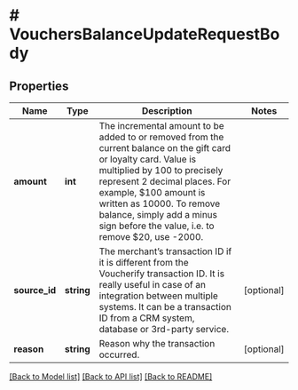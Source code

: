 # # VouchersBalanceUpdateRequestBody

## Properties

Name | Type | Description | Notes
------------ | ------------- | ------------- | -------------
**amount** | **int** | The incremental amount to be added to or removed from the current balance on the gift card or loyalty card. Value is multiplied by 100 to precisely represent 2 decimal places. For example, $100 amount is written as 10000. To remove balance, simply add a minus sign before the value, i.e. to remove $20, use -2000. |
**source_id** | **string** | The merchant’s transaction ID if it is different from the Voucherify transaction ID. It is really useful in case of an integration between multiple systems. It can be a transaction ID from a CRM system, database or 3rd-party service. | [optional]
**reason** | **string** | Reason why the transaction occurred. | [optional]

[[Back to Model list]](../../README.md#models) [[Back to API list]](../../README.md#endpoints) [[Back to README]](../../README.md)
